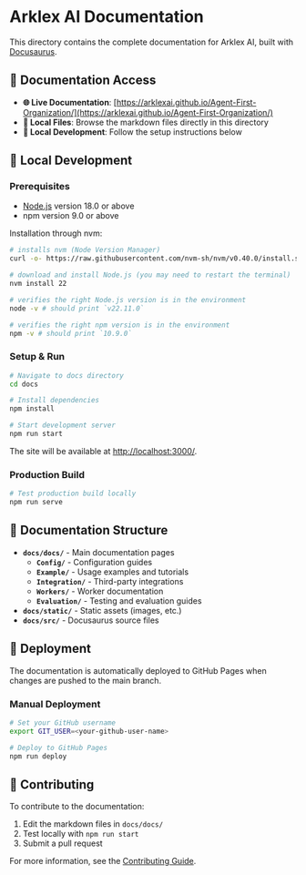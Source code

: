 # Arklex AI Documentation

This directory contains the complete documentation for Arklex AI, built with [Docusaurus](https://docusaurus.io/).

## 📖 Documentation Access

- **🌐 Live Documentation**: [https://arklexai.github.io/Agent-First-Organization/](https://arklexai.github.io/Agent-First-Organization/)
- **📁 Local Files**: Browse the markdown files directly in this directory
- **🚀 Local Development**: Follow the setup instructions below

## 🚀 Local Development

### Prerequisites

- [Node.js](https://nodejs.org/en/download/) version 18.0 or above
- npm version 9.0 or above

Installation through nvm:

```bash
# installs nvm (Node Version Manager)
curl -o- https://raw.githubusercontent.com/nvm-sh/nvm/v0.40.0/install.sh | bash

# download and install Node.js (you may need to restart the terminal)
nvm install 22

# verifies the right Node.js version is in the environment
node -v # should print `v22.11.0`

# verifies the right npm version is in the environment
npm -v # should print `10.9.0`
```

### Setup & Run

```bash
# Navigate to docs directory
cd docs

# Install dependencies
npm install

# Start development server
npm run start
```

The site will be available at [http://localhost:3000/](http://localhost:3000/).

### Production Build

```bash
# Test production build locally
npm run serve
```

## 📁 Documentation Structure

- **`docs/docs/`** - Main documentation pages
  - **`Config/`** - Configuration guides
  - **`Example/`** - Usage examples and tutorials
  - **`Integration/`** - Third-party integrations
  - **`Workers/`** - Worker documentation
  - **`Evaluation/`** - Testing and evaluation guides
- **`docs/static/`** - Static assets (images, etc.)
- **`docs/src/`** - Docusaurus source files

## 🚀 Deployment

The documentation is automatically deployed to GitHub Pages when changes are pushed to the main branch.

### Manual Deployment

```bash
# Set your GitHub username
export GIT_USER=<your-github-user-name>

# Deploy to GitHub Pages
npm run deploy
```

## 📝 Contributing

To contribute to the documentation:

1. Edit the markdown files in `docs/docs/`
2. Test locally with `npm run start`
3. Submit a pull request

For more information, see the [Contributing Guide](../../CONTRIBUTING.md).
